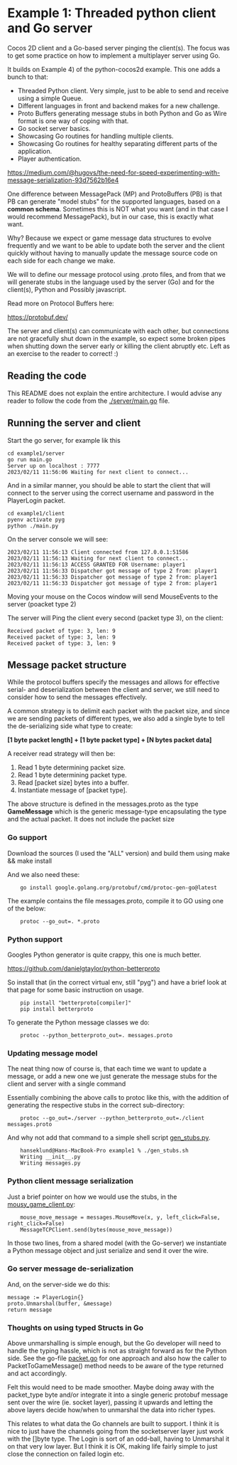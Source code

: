 
# Example 1: Threaded python client and Go server
Cocos 2D client and a Go-based server pinging the client(s). The focus was to get some practice
on how to implement a multiplayer server using Go.

It builds on Example 4) of the python-cocos2d example. This one adds a bunch to that:

- Threaded Python client. Very simple, just to be able to send and receive using a simple Queue.
- Different languages in front and backend makes for a new challenge.
- Proto Buffers generating message stubs in both Python and Go as Wire format is one way of coping with that.
- Go socket server basics.
- Showcasing Go routines for handling multiple clients.
- Showcasing Go routines for healthy separating different parts of the application.
- Player authentication.

https://medium.com/@hugovs/the-need-for-speed-experimenting-with-message-serialization-93d7562b16e4

One difference between MessagePack (MP) and ProtoBuffers (PB) is that PB can generate "model stubs"
for the supported languages, based on a **common schema**. Sometimes this is NOT what you want (and
in that case I would recommend MessagePack), but in our case, this is exactly what want. 

Why?  Because we expect or game message data structures to evolve frequently and we want to be able to
update both the server and the client quickly without having to manually update the message source
code on each side for each change we make.

We will to define our message protocol using .proto files, and from that we will generate stubs in
the language used by the server (Go) and for the client(s), Python and Possibly javascript.

Read more on Protocol Buffers here:

https://protobuf.dev/

The server and client(s) can communicate with each other, but connections are not gracefully shut
down in the example, so expect some broken pipes when shutting down the server early or killing
the client abruptly etc. Left as an exercise to the reader to correct! :)

## Reading the code
This README does not explain the entire architecture. I would advise any reader to follow the code
from the [./server/main.go]() file.

## Running the server and client
Start the go server, for example lik this

    cd example1/server
    go run main.go
    Server up on localhost : 7777
    2023/02/11 11:56:06 Waiting for next client to connect...

And in a similar manner, you should be able to start the client that will connect
to the server using the correct username and password in the PlayerLogin packet.
    
    cd example1/client
    pyenv activate pyg
    python ./main.py

On the server console we will see:

    2023/02/11 11:56:13 Client connected from 127.0.0.1:51586
    2023/02/11 11:56:13 Waiting for next client to connect...
    2023/02/11 11:56:13 ACCESS GRANTED FOR Username: player1
    2023/02/11 11:56:33 Dispatcher got message of type 2 from: player1
    2023/02/11 11:56:33 Dispatcher got message of type 2 from: player1
    2023/02/11 11:56:33 Dispatcher got message of type 2 from: player1

Moving your mouse on the Cocos window will send MouseEvents to the server (poacket type 2)

The server will Ping the client every second (packet type 3), on the client:

    Received packet of type: 3, len: 9
    Received packet of type: 3, len: 9
    Received packet of type: 3, len: 9
    

## Message packet structure
While the protocol buffers specify the messages and allows for effective serial- and deserialization
between the client and server, we still need to consider how to send the messages effectively.

A common strategy is to delimit each packet with the packet size, and since we are sending packets
of different types, we also add a single byte to tell the de-serializing side what type to create:

**[1 byte packet length] + [1 byte packet type] + [N bytes packet data]**

A receiver read strategy will then be:

1. Read 1 byte determining packet size.
2. Read 1 byte determining packet type.
3. Read [packet size] bytes into a buffer.
4. Instantiate message of [packet type].

The above structure is defined in the messages.proto as the type **GameMessage** which is the generic
message-type encapsulating the type and the actual packet. It does not include the packet size

### Go support
Download the sources (I used the "ALL" version) and build them using make && make install

And we also need these:

        go install google.golang.org/protobuf/cmd/protoc-gen-go@latest

The example contains the file messages.proto, compile it to GO using one of the below:

        protoc --go_out=. *.proto

### Python support
Googles Python generator is quite crappy, this one is much better.

https://github.com/danielgtaylor/python-betterproto 

So install that (in the correct virtual env, still "pyg") and have a brief look at that page for 
some basic instruction on usage.

        pip install "betterproto[compiler]"
        pip install betterproto    

To generate the Python message classes we do:

        protoc --python_betterproto_out=. messages.proto

### Updating message model
The neat thing now of course is, that each time we want to update a message, or add a new one we
just generate the message stubs for the client and server with a single command

Essentially combining the above calls to protoc like this, with the addition of generating
the respective stubs in the correct sub-directory:

        protoc --go_out=./server --python_betterproto_out=./client messages.proto

And why not add that command to a simple shell script [gen_stubs.py](./example1/gen_stubs.sh).

        hanseklund@Hans-MacBook-Pro example1 % ./gen_stubs.sh
        Writing __init__.py
        Writing messages.py

### Python client message serialization
Just a brief pointer on how we would use the stubs, in the [mousy_game_client.py](./example1/mousy_game_client.py):

        mouse_move_message = messages.MouseMove(x, y, left_click=False, right_click=False)        
        MessageTCPClient.send(bytes(mouse_move_message))

In those two lines, from a shared model (with the Go-server) we instantiate a Python message
object and just serialize and send it over the wire.


### Go server message de-serialization
And, on the server-side we do this:

    message := PlayerLogin{}
    proto.Unmarshal(buffer, &message)
    return message

### Thoughts on using typed Structs in Go
Above unmarshalling is simple enough, but the Go developer will need to handle the typing hassle, 
which is not  as straight forward as for the Python side. See the go-file 
[packet.go](./server/core/packet.go) for one approach and also how the caller to PacketToGameMessage() 
method needs to be aware of the type returned and act accordingly.

Felt this would need to be made smoother. Maybe doing away with the packet_type byte and/or integrate
it into a single generic protobuf message sent over the wire (ie. socket layer), passing it upwards and
letting the above layers decide how/when to unmarshal the data into richer types.

This relates to what data the Go channels are built to support. I think it is nice to just have the
channels going from the socketserver layer just work with the []byte type. The Login is sort of an
odd-ball, having to Unmarshal it on that very low layer. But I think it is OK, making life fairly
simple to just close the connection on failed login etc.

